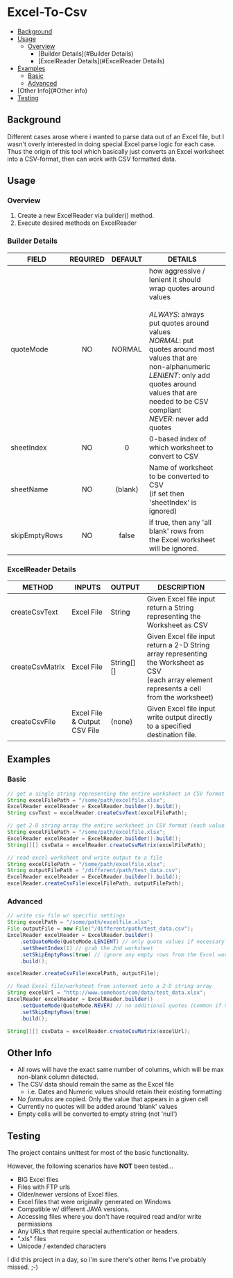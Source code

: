 # Excel-To-Csv
- [Background](#Background)
- [Usage](#Usage)
  * [Overview](#Overview)
    + [Builder Details](#Builder Details)
    + [ExcelReader Details](#ExcelReader Details)
- [Examples](#Examples)
  * [Basic](#Basic)
  * [Advanced](#Advanced)
- [Other Info](#Other info)
- [Testing](#Testing)

## Background
Different cases arose where i wanted to parse data out of an Excel file, but I wasn't overly interested in doing special Excel parse logic for each case.  Thus the origin of this
 tool which basically just converts an Excel worksheet into a CSV-format, then can work with CSV formatted data.

## Usage
### Overview
1. Create a new ExcelReader via builder() method.
2. Execute desired methods on ExcelReader

### Builder Details
| FIELD         | REQUIRED | DEFAULT | DETAILS                                                                                                                                                                                                                                                                                  |   |
|---------------|:--------:|:-------:|------------------------------------------------------------------------------------------------------------------------------------------------------------------------------------------------------------------------------------------------------------------------------------------|---|
| quoteMode     | NO       | NORMAL  | how aggressive / lenient it should wrap quotes around values<br><br>*ALWAYS*: always put quotes around values<br>*NORMAL*: put quotes around most values that are non-alphanumeric<br>*LENIENT*: only add quotes around values that are needed to be CSV compliant<br>*NEVER*: never add quotes |   |
| sheetIndex    | NO       | 0       | 0-based index of which worksheet to convert to CSV                                                                                                                                                                                                                                       |   |
| sheetName     | NO       | (blank) | Name of worksheet to be converted to CSV<br> (if set then 'sheetIndex' is ignored)                                                                                                                                                                                                       |   |
| skipEmptyRows | NO       | false   | if true, then any 'all blank' rows from the Excel worksheet will be ignored.                                                                                                                                                                                                             |   |

### ExcelReader Details
| METHOD          | INPUTS                       | OUTPUT     | DESCRIPTION                                                                                                                                      |   |
|-----------------|------------------------------|------------|--------------------------------------------------------------------------------------------------------------------------------------------------|---|
| createCsvText   | Excel File                   | String     | Given Excel file input return a String representing the Worksheet as CSV                                                                         |   |
| createCsvMatrix | Excel File                   | String[][] | Given Excel file input return a 2-D String array representing the Worksheet as CSV<br> (each array element represents a cell from the worksheet) |   |
| createCsvFile   | Excel File & Output CSV File | (none)     | Given Excel file input write output directly to a specified destination file.  

## Examples
### Basic
```java
// get a single string representing the entire worksheet in CSV format
String excelFilePath = "/some/path/excelfile.xlsx";
ExcelReader excelReader = ExcelReader.builder().build();
String csvText = excelReader.createCsvText(excelFilePath);
```
```java
// get 2-D string array the entire worksheet in CSV format (each value represents a 'cell')
String excelFilePath = "/some/path/excelfile.xlsx";
ExcelReader excelReader = ExcelReader.builder().build();
String[][] csvData = excelReader.createCsvMatrix(excelFilePath);
```
```java
// read excel worksheet and write output to a file
String excelFilePath = "/some/path/excelfile.xlsx";
String outputFilePath = "/different/path/test_data.csv";
ExcelReader excelReader = ExcelReader.builder().build();
excelReader.createCsvFile(excelFilePath, outputFilePath);
```

### Advanced
```java
// write csv file w/ specific settings
String excelPath = "/some/path/excelfile.xlsx";
File outputFile = new File("/different/path/test_data.csv");
ExcelReader excelReader = ExcelReader.builder()
    .setQuoteMode(QuoteMode.LENIENT) // only quote values if necessary
    .setSheetIndex(1) // grab the 2nd worksheet
    .setSkipEmptyRows(true) // ignore any empty rows from the Excel worksheet
    .build();

excelReader.createCsvFile(excelPath, outputFile);
```
```java
// Read Excel file/worksheet from internet into a 2-D string array
String excelUrl = "http://www.somehost/com/data/test_data.xlsx";
ExcelReader excelReader = ExcelReader.builder()
    .setQuoteMode(QuoteMode.NEVER) // no additional quotes (common if not actually saving to a file)
    .setSkipEmptyRows(true) 
    .build();

String[][] csvData = excelReader.createCsvMatrix(excelUrl);
```

## Other Info
* All rows will have the exact same number of columns, which will be max non-blank column detected.
* The CSV data should remain the same as the Excel file 
  * i.e. Dates and Numeric values should retain their existing formatting
* No _formulas_ are copied.  Only the value that appears in a given cell
* Currently no quotes will be added around 'blank' values 
* Empty cells will be converted to empty string (not 'null')

## Testing
The project contains unittest for most of the basic functionality.

However, the following scenarios have **NOT** been tested...
* BIG Excel files
* Files with FTP urls
* Older/newer versions of Excel files.
* Excel files that were originally generated on Windows
* Compatible w/ different JAVA versions.
* Accessing files where you don't have required read and/or write permissions
* Any URLs that require special authentication or headers.
* ".xls" files
* Unicode / extended characters

I did this project in a day, so i'm sure there's other items I've probably missed.  ;-) 
